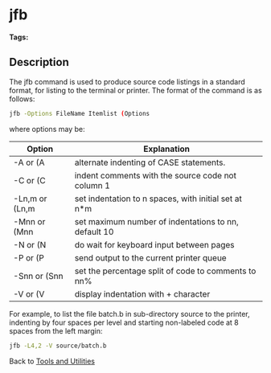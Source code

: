 # jfb

<PageHeader />

**Tags:**
<badge text='source code listings' vertical='middle' />

## Description

The jfb command is used to produce source code listings in a standard format, for listing to the terminal or printer. The format of the command is as follows:

```bash
jfb -Options FileName Itemlist (Options
```

where options may be:

| Option | Explanation |
| --- | --- |
| -A or (A | alternate indenting of CASE statements. |
| -C or (C | indent comments with the source code not column 1 |
| -Ln,m or (Ln,m | set indentation to n spaces, with initial set at n\*m |
| -Mnn or (Mnn | set maximum number of indentations to nn, default 10 |
| -N or (N | do wait for keyboard input between pages |
| -P or (P | send output to the current printer queue |
| -Snn or (Snn | set the percentage split of code to comments to nn% |
| -V or (V | display indentation with + character |

For example, to list the file batch.b in sub-directory source to the printer, indenting by four spaces per level and starting non-labeled code at 8 spaces from the left margin:

```bash
jfb -L4,2 -V source/batch.b

```

Back to [Tools and Utilities](./../README.md)

<PageFooter />
